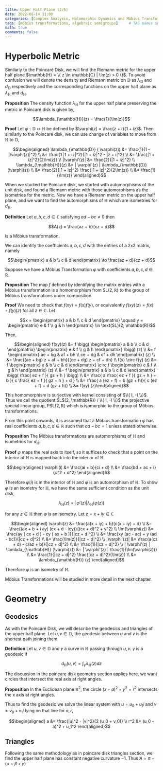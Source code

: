 ```yaml
---
title: Upper Half Plane (2/6)
date: 2022-06-14 11:00
categories: [Complex Analysis, Holomorphic Dynamics and Möbius Transformations]
tags: [möbius transformations, algebraic semigroups]     # TAG names should always be lowercase
math: true
comments: false
---
```


[//]: <> (Convert Latex to Markdown, Add newlines to seperate equations)
[//]: <> (pandoc EulerIdentity.tex -o test1.md --mathml)

# Hyperbolic Metric

Similarly to the Poincaré Disk, we will find the Riemann metric for the
upper half plane $\mathbb{H} = \\{ z \in \mathbb{C}  |  \Im(z) > 0 \\\}$. To avoid confusion
we will denote the density and Riemann metric on $\mathbb{D}$ as $\lambda_{\mathbb{D}}$
and $d_{\mathbb{D}}$ respectively and the corresponding functions on the upper
half plane as $\lambda_{\mathbb{H}}$ and $d_{\mathbb{H}}$.

**Proposition**
The density function $\lambda_{\mathbb{H}}$ for the upper half plane
preserving the metric in Poincaré disk is given by,

$$\lambda_{\mathbb{H}}(z) = \frac{1}{\Im(z)}$$

**Proof**
Let $\varphi: \mathbb{D} \mapsto \mathbb{H}$ be defined by
$\varphi(z) = \frac{z + i}{1 + iz}$. Then similarly to the Poincaré
disk, we can use change of variables to move from $\mathbb{H}$ to $\mathbb{D}$,

$$\begin{aligned}
\lambda_{\mathbb{D}}  ( \varphi(z)) &= \frac{1}{1 - |\varphi(z)|^2} \\
&= \frac{1 |1 + iz|^2}{|1 + iz|^2 - |z + i|^2} \\
&= \frac{|1 + iz|^2}{2\Im(z)} \\
|\varphi'(z)| &= \frac{2}{|1 + iz|^2} \\
\lambda_{\mathbb{H}}(z) &= | \varphi'(z) | \lambda_{\mathbb{D}} (\varphi(z)) \\
&= \frac{2}{|1 + iz|^2} \frac{|1 + iz|^2}{2\Im(z)} \\
&= \frac{1}{\Im(z)}
\end{aligned}$$

When we studied the Poincaré disk, we started with automorphisms of the
unit disk, and found a Riemann metric with those automorphisms as the
isometries for the metric. Now we have a Riemann metric on the upper
half plane, and we want to find the automorphisms of $\mathbb{H}$ which
are isometries for $d_{\mathbb{H}}$.

**Definition**
Let $a, b, c, d \in \mathbb{C}$ satisfying $ad - bc \neq 0$ then

$$A(z) = \frac{az + b}{cz + d}$$

is a Möbius transformation.

We can identify the coefficients $a, b, c, d$ with the entries of a 2x2
matrix, namely

$$\begin{pmatrix}  a & b \\ c & d \end{pmatrix} \to \frac{az + d}{cz + d}$$

Suppose we have a Möbius Transformation $\varphi$ with coefficients
$a, b, c, d \in \mathbb{R}$.

**Proposition**
The map $f$ defined by identifying the matrix entries with a Möbius
transformation is a homomorphism from SL$(2, \mathbb{R})$ to the group of Möbius
transformations under composition.

**Proof**
We need to check that $f(xy) = f(x) f(y)$, or equivalently $f(xy)(z) = f(x) \circ f(y) (z)$ for all $z \in \mathbb{C}$. Let

$$x = \begin{pmatrix} a & b \\ c & d \end{pmatrix} \qquad
y = \begin{pmatrix} e & f \\ g & h \end{pmatrix} \in \text{SL}(2, \mathbb{R})$$

Then,

$$\begin{aligned}
f(xy)(z) &= f \bigg( \begin{pmatrix} a & b \\ c & d \end{pmatrix} \begin{pmatrix} e & f \\ g & h \end{pmatrix} \bigg) (z) \\
&= f \begin{pmatrix} ae + bg & af + bh \\ ce + dg & cf + dh \end{pmatrix} (z) \\
&= \frac{(ae + bg) z + af + bh}{(ce + dg) z + cf + dh} \\
f(x) \circ f(y) (z) &= f \begin{pmatrix} a & b \\ c & d \end{pmatrix} \circ f \begin{pmatrix} e & f \\ g & h \end{pmatrix} (z) \\
&= f \begin{pmatrix} a & b \\ c & d \end{pmatrix} \bigg( \frac{ ez + f }{ gz + h } \bigg) \\
&= \frac{ a \frac{ ez + f }{ gz + h } + b }{ c \frac{ ez + f }{ gz + h } + d } \\
&= \frac{ a (ez + f) + b (gz + h)}{ c (ez + f) + d (gz + h)} \\
&= f(xy) (z)\end{aligned}$$

This homomorphism is surjective with kernel consisting of $\\{ I, -I \\}$.
Thus we call the quotient SL$(2, \mathbb{R}) / \\{ I, -I \\}$ the projective
special linear group, PSL$(2, \mathbb{R})$ which is isomorphic to the group of
Möbius transformations.

From this point onwards, it is assumed that a Möbius transformation
$\varphi$ has real coefficients $a, b, c, d \in \mathbb{R}$ such that
$ad - bc = 1$ unless stated otherwise.

**Proposition**
The Möbius transformations are automorphisms of $\mathbb{H}$ and
isometries for $d_{\mathbb{H}}$.

**Proof**
$\varphi$ maps the real axis to itself, so it suffices to check that a
point on the interior of $\mathbb{H}$ is mapped back into the interior
of $\mathbb{H}$.

$$\begin{aligned}
\varphi(i) &= \frac{ai + b}{ci + d} \\
&= \frac{bd + ac + i}{c^2 + d^2}
\end{aligned}$$

Therefore $\varphi(i)$ is in the interior of $\mathbb{H}$ and $\varphi$
is an automorphism of $\mathbb{H}$. To show $\varphi$ is an isometry for
$\mathbb{H}$, we have the same sufficient condition as the unit disk,

$$\lambda_{\mathbb{H}}(z) = | \varphi'(z) | \lambda_{\mathbb{H}} (\varphi(z))$$

for any $z \in \mathbb{H}$ then $\varphi$ is an isometry. Let
$z = x + iy \in \mathbb{C}$

$$\begin{aligned}
\varphi(z) &= \frac{a(x + iy) + b}{c(x + iy) + d} \\
&= \frac{(ax + b + i ay) (cx + d - icy)}{(cx + d)^2 + y^2} \\
\Im(\varphi(z)) &= \frac{ay ( cx + d ) - cy ( ax + b )}{|cz + d|^2} \\
&= \frac{xy (ac - ac) + y (ad - bc)}{|cz + d|^2} \\
&= \frac{\Im(z)}{|cz + d|^2} \\
|\varphi'(z)| &= \frac{a(cz + d) - c(az + b)}{|cz + d|^2} \\
&= \frac{1}{|cz + d|^2} \\
| \varphi'(z) | \lambda_{\mathbb{H}} (\varphi(z)) &= | \varphi'(z) | \frac{1}{\Im(\varphi(z))} \\
&= \frac{1}{|cz + d|^2} \frac{|cz + d|^2}{\Im(z)} \\
&= \lambda_{\mathbb{H}} (z)
\end{aligned}$$

Therefore $\varphi$ is an isometry of $\mathbb{H}$.

Möbius Transformations will be studied in more detail in the next
chapter.

# Geometry

## Geodesics

As with the Poincaré Disk, we will describe the geodesics and triangles
of the upper half plane. Let $u, v \in \mathbb{D}$, the geodesic between $u$ and
$v$ is the shortest path joining them.

**Definition**
Let $u, v \in \mathbb{D}$ and $\gamma$ a curve in $\mathbb{H}$ passing through
$u, v$. $\gamma$ is a geodesic if

$$d_\mathbb{H}(u, v) = \int_\gamma \lambda_\mathbb{H}(z) dz$$

The discussion in the poincare disk geometry section applies here, we want
circles that intersect the real axis at right angles.

**Proposition**
In the Euclidean plane $\mathbb{R}^2$, the circle $(x - a)^2 + y^2 = r^2$
intersects the x axis at right angles.

Thus to find the geodesic we solve the linear system with
$u = u_0 + u_1 i$ and $v = v_0 + v_1 i$ lying on that line for $a, r$,

$$\begin{aligned}
a &= \frac{|u|^2 - |v|^2}{2 (u_0 + v_0)} \\
r^2 &= (u_0 - a)^2 + u_1^2
\end{aligned}$$

## Triangles

Following the same methodology as in poincare disk triangles section, we find the upper half
plane has constant negative curvature $-1$. Thus $A = \pi - (\alpha + \beta + \gamma)$
